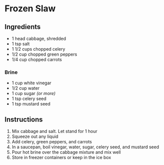 # Frozen Slaw

## Ingredients

- 1 head cabbage, shredded
- 1 tsp salt
- 1 1/2 cups chopped celery
- 1/2 cup chopped green peppers
- 1/4 cup chopped carrots

### Brine

- 1 cup white vinegar
- 1/2 cup water
- 1 cup sugar _(or more)_
- 1 tsp celery seed
- 1 tsp mustard seed

## Instructions

1. Mix cabbage and salt. Let stand for 1 hour
2. Squeeze out any liquid
3. Add celery, green peppers, and carrots
4. In a saucepan, boil vinegar, water, sugar, celery seed, and mustard seed
5. Pour hot brine over the cabbage mixture and mix well
6. Store in freezer containers or keep in the ice box
